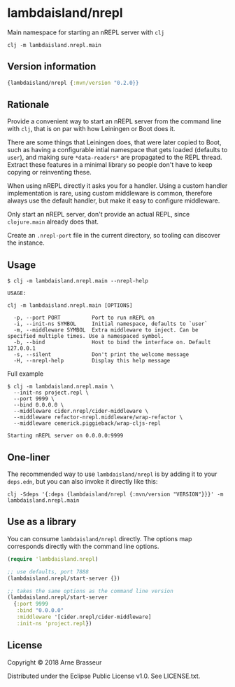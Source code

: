 # lambdaisland/nrepl

Main namespace for starting an nREPL server with `clj`

```
clj -m lambdaisland.nrepl.main
```

## Version information

``` clojure
{lambdaisland/nrepl {:mvn/version "0.2.0}}
```

## Rationale

Provide a convenient way to start an nREPL server from the command line with
`clj`, that is on par with how Leiningen or Boot does it.

There are some things that Leiningen does, that were later copied to Boot, such
as having a configurable intial namespace that gets loaded (defaults to `user`),
and making sure `*data-readers*` are propagated to the REPL thread. Extract
these features in a minimal library so people don't have to keep copying or
reinventing these.

When using nREPL directly it asks you for a handler. Using a custom handler
implementation is rare, using custom middleware is common, therefore always use
the default handler, but make it easy to configure middleware.

Only start an nREPL server, don't provide an actual REPL, since `clojure.main`
already does that.

Create an `.nrepl-port` file in the current directory, so tooling can discover
the instance.

## Usage

```
$ clj -m lambdaisland.nrepl.main --nrepl-help

USAGE:

clj -m lambdaisland.nrepl.main [OPTIONS]

  -p, --port PORT          Port to run nREPL on
  -i, --init-ns SYMBOL     Initial namespace, defaults to `user`
  -m, --middleware SYMBOL  Extra middleware to inject. Can be specified multiple times. Use a namespaced symbol.
  -b, --bind               Host to bind the interface on. Default 127.0.0.1
  -s, --silent             Don't print the welcome message
  -H, --nrepl-help         Display this help message
```

Full example

```
$ clj -m lambdaisland.nrepl.main \
  --init-ns project.repl \
  --port 9999 \
  --bind 0.0.0.0 \
  --middleware cider.nrepl/cider-middleware \
  --middleware refactor-nrepl.middleware/wrap-refactor \
  --middleware cemerick.piggieback/wrap-cljs-repl

Starting nREPL server on 0.0.0.0:9999
```

## One-liner

The recommended way to use `lambdaisland/nrepl` is by adding it to your `deps.edn`, but you can also invoke it directly like this:

```
clj -Sdeps '{:deps {lambdaisland/nrepl {:mvn/version "VERSION"}}}' -m lambdaisland.nrepl.main
```

## Use as a library

You can consume `lambdaisland/nrepl` directly. The options map corresponds
directly with the command line options.

``` clojure
(require 'lambdaisland.nrepl)

;; use defaults, port 7888
(lambdaisland.nrepl/start-server {})

;; takes the same options as the command line version
(lambdaisland.nrepl/start-server
  {:port 9999
   :bind "0.0.0.0"
   :middleware '[cider.nrepl/cider-middleware]
   :init-ns 'project.repl})
```

## License

Copyright &copy; 2018 Arne Brasseur

Distributed under the Eclipse Public License v1.0. See LICENSE.txt.

